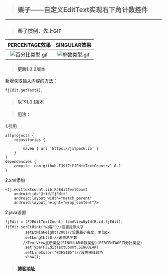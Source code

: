 > ## 栗子——自定义EditText实现右下角计数控件

---


> ### 栗子惯例，先上GIF

| PERCENTAGE效果        | SINGULAR效果           |
|:-------------:|:-------------:|
| ![百分比类型.gif](http://upload-images.jianshu.io/upload_images/2071764-b45df6bf1d00205e.gif)      | ![单数类型.gif](http://upload-images.jianshu.io/upload_images/2071764-7be37be47251b7d4.gif) |

> #### 更新1.0.2版本

新增获取输入内容的方法：

    fjEdit.getText();

> #### 以下1.0.1版本

> #### 用法：

1.引用

	allprojects {
		repositories {
			...
			maven { url 'https://jitpack.io' }
		}
	}
	dependencies {
	    compile 'com.github.FJ917:FJEditTextCount:v1.0.1'
	}

2.xml添加

    <fj.edittextcount.lib.FJEditTextCount
        android:id="@+id/fjEdit"
        android:layout_width="match_parent"
        android:layout_height="wrap_content"/>
        
2.java设置

    fjEdit = (FJEditTextCount) findViewById(R.id.fjEdit);
    fjEdit.setEtHint("内容")//设置提示文字
            .setEtMinHeight(200)//设置最小高度，单位px
            .setLength(50)//设置总字数
            //TextView显示类型(SINGULAR单数类型)(PERCENTAGE百分比类型)
            .setType(FJEditTextCount.SINGULAR)
            .setLineColor("#3F51B5")//设置横线颜色
            .show();
                
> #### [博客地址](http://www.jianshu.com/p/383ba123c201)
